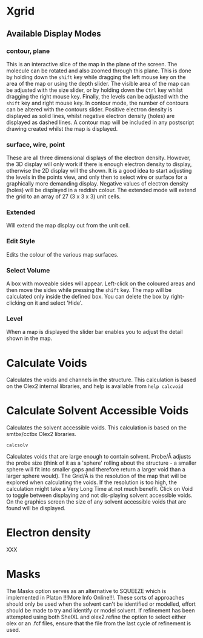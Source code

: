 # Xgrid 

## Available Display Modes

### contour, plane  
This is an interactive slice of the map in the plane of the screen. The molecule can be rotated and also zoomed through this plane. This is done by holding down the `shift` key while dragging the left mouse key on the area of the map or using the depth slider. The visible area of the map can be adjusted with the size slider, or by holding down the `Ctrl` key whilst dragging the right mouse key. Finally, the levels can be adjusted with the `shift` key and right mouse key. In contour mode, the number of contours can be altered with the contours slider. Positive electron density is displayed as solid lines, whilst negative electron density (holes) are displayed as dashed lines. A contour map will be included in any postscript drawing created whilst the map is displayed.

### surface, wire, point  
These are all three dimensional displays of the electron density. However, the 3D display will only work if there is enough electron density to display, otherwise the 2D display will the shown. It is a good idea to start adjusting the levels in the points view, and only then to select wire or surface for a graphically more demanding display. Negative values of electron density (holes) will be displayed in a reddish colour. The extended mode will extend the grid to an array of 27 (3 x 3 x 3) unit cells.

### Extended 
Will extend the map display out from the unit cell.

### Edit Style 
Edits the colour of the various map surfaces.

### Select Volume  
A box with moveable sides will appear. Left-click on the coloured areas and then move the sides while pressing the `shift` key. The map will be calculated only inside the defined box. You can delete the box by right-clicking on it and select 'Hide'.

### Level 
When a map is displayed the slider bar enables you to adjust the detail shown in the map. 

# Calculate Voids 
Calculates the voids and channels in the structure. This calculation is based on the Olex2 internal libraries, and help is available from `help calcvoid`

# Calculate Solvent Accessible Voids 
Calculates the solvent accessible voids. This calculation is based on the smtbx/cctbx Olex2 libraries. 

`calcsolv`

Calculates voids that are large enough to contain solvent. Probe/Å adjusts the probe size (think of it as a 'sphere' rolling about the structure - a smaller sphere will fit into smaller gaps and therefore return a larger void than a larger sphere would). The Grid/Å is the resolution of the map that will be explored when calculating the voids. If the resolution is too high, the calculation might take a Very Long Time at not much benefit. Click on Void to toggle between displaying and not dis-playing solvent accessible voids. On the graphics screen the size of any solvent accessible voids that are found will be displayed. 

# Electron density
XXX

# Masks 
The Masks option serves as an alternative to SQUEEZE which is implemented in Platon !!!More Info Online!!!. These sorts of approaches should only be used when the solvent can't be identified or modelled, effort should be made to try and identify or model solvent. If refinement has been attempted using both ShelXL and olex2.refine the option to select either olex or an .fcf files, ensure that the file from the last cycle of refinement is used. 
